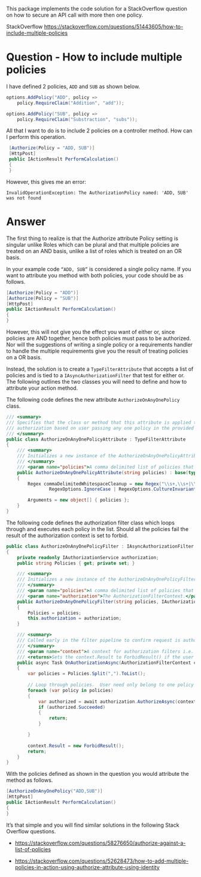﻿This package implements the code solution for a StackOverflow question on how to secure an API call with more then one policy.

StackOverflow 
https://stackoverflow.com/questions/51443605/how-to-include-multiple-policies

# Question - How to include multiple policies

I have defined 2 policies, ```ADD``` and ```SUB``` as shown below.

```csharp
options.AddPolicy("ADD", policy =>
    policy.RequireClaim("Addition", "add"));

options.AddPolicy("SUB", policy =>
    policy.RequireClaim("Substraction", "subs"));
```

All that I want to do is to include 2 policies on a controller method. How can I perform this operation.

```csharp
 [Authorize(Policy = "ADD, SUB")]
 [HttpPost]
 public IActionResult PerformCalculation()
 {
 }
 ```

However, this gives me an error:

    InvalidOperationException: The AuthorizationPolicy named: 'ADD, SUB' was not found

# Answer

The first thing to realize is that the Authorize attribute Policy setting is singular unlike Roles which can be plural and that multiple policies are treated on an AND basis, unlike a list of roles which is treated on an OR basis.

In your example code ```“ADD, SUB”``` is considered a single policy name.  If you want to attribute you method with both policies, your code should be as follows.

```csharp
[Authorize(Policy = "ADD")]
[Authorize(Policy = "SUB")]
[HttpPost]
public IActionResult PerformCalculation()
{
}
```

However, this will not give you the effect you want of either or, since policies are AND together, hence both policies must pass to be authorized.  Nor will the suggestions of writing a single policy or a requirements handler to handle the multiple requirements give you the result of treating policies on a OR basis.

Instead, the solution is to create a ```TypeFilterAttribute``` that accepts a list of policies and is tied to a ```IAsyncAuthorizationFilter``` that test for either or.  The following outlines the two classes you will need to define and how to attribute your action method.   

The following code defines the new attribute ```AuthorizeOnAnyOnePolicy``` class.

```csharp
/// <summary>
/// Specifies that the class or method that this attribute is applied to requires 
/// authorization based on user passing any one policy in the provided list of policies.
/// </summary>
public class AuthorizeOnAnyOnePolicyAttribute : TypeFilterAttribute
{
    /// <summary>
    /// Initializes a new instance of the AuthorizeOnAnyOnePolicyAttribute class.
    /// </summary>
    /// <param name="policies">A comma delimited list of policies that are allowed to access the resource.</param>
    public AuthorizeOnAnyOnePolicyAttribute(string policies) : base(typeof(AuthorizeOnAnyOnePolicyFilter))
    {
        Regex commaDelimitedWhitespaceCleanup = new Regex("\\s+,\\s+|\\s+,|,\\s+",
                RegexOptions.IgnoreCase | RegexOptions.CultureInvariant | RegexOptions.IgnorePatternWhitespace | RegexOptions.Compiled);

        Arguments = new object[] { policies };
    }
}
```

The following code defines the authorization filter class which loops through and executes each policy in the list.  Should all the policies fail the result of the authorization context is set to forbid.

```csharp
public class AuthorizeOnAnyOnePolicyFilter : IAsyncAuthorizationFilter
{
    private readonly IAuthorizationService authorization;
    public string Policies { get; private set; }

    /// <summary>
    /// Initializes a new instance of the AuthorizeOnAnyOnePolicyFilter class.
    /// </summary>
    /// <param name="policies">A comma delimited list of policies that are allowed to access the resource.</param>
    /// <param name="authorization">The AuthorizationFilterContext.</param>
    public AuthorizeOnAnyOnePolicyFilter(string policies, IAuthorizationService authorization)
    {
        Policies = policies;
        this.authorization = authorization;
    }

    /// <summary>
    /// Called early in the filter pipeline to confirm request is authorized.
    /// </summary>
    /// <param name="context">A context for authorization filters i.e. IAuthorizationFilter and IAsyncAuthorizationFilter implementations.</param>
    /// <returns>Sets the context.Result to ForbidResult() if the user fails all of the policies listed.</returns>
    public async Task OnAuthorizationAsync(AuthorizationFilterContext context)
    {
        var policies = Policies.Split(",").ToList();
            
        // Loop through policies.  User need only belong to one policy to be authorized.
        foreach (var policy in policies)
        {
            var authorized = await authorization.AuthorizeAsync(context.HttpContext.User, policy);
            if (authorized.Succeeded)
            {
                return;
            }

        }
            
        context.Result = new ForbidResult();
        return;
    }
}
```

With the policies defined as shown in the question you would attribute the method as follows.

```csharp
[AuthorizeOnAnyOnePolicy("ADD,SUB")]
[HttpPost]
public IActionResult PerformCalculation()
{
}
```

It’s that simple and you will find similar solutions in the following Stack Overflow questions.

- https://stackoverflow.com/questions/58276650/authorize-against-a-list-of-policies

- https://stackoverflow.com/questions/52628473/how-to-add-multiple-policies-in-action-using-authorize-attribute-using-identity


